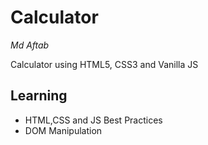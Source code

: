 # Calculator

_Md Aftab_

Calculator using HTML5, CSS3 and Vanilla JS

## Learning

- HTML,CSS and JS Best Practices
- DOM Manipulation